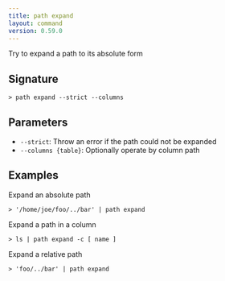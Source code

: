 ```yaml
---
title: path expand
layout: command
version: 0.59.0
---
```


Try to expand a path to its absolute form

## Signature

```> path expand --strict --columns```

## Parameters

 -  `--strict`: Throw an error if the path could not be expanded
 -  `--columns {table}`: Optionally operate by column path

## Examples

Expand an absolute path
```shell
> '/home/joe/foo/../bar' | path expand
```

Expand a path in a column
```shell
> ls | path expand -c [ name ]
```

Expand a relative path
```shell
> 'foo/../bar' | path expand
```

